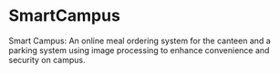 # SmartCampus
Smart Campus: An online meal ordering system for the canteen and a parking system using image processing to enhance convenience and security on campus.
